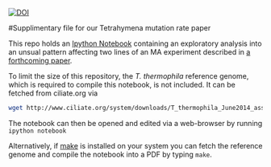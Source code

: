 [![DOI](https://zenodo.org/badge/13548/dwinter/Tt_MA_supplement.svg)](https://zenodo.org/badge/latestdoi/13548/dwinter/Tt_MA_supplement)

#Supplimentary file for our Tetrahymena mutation rate paper

This repo holds an [Ipython Notebook](Suppliment.ipynb) containing an
exploratory analysis into an unsual pattern affecting two lines of an MA
experiment described in [a forthcoming paper](http://dx.doi.org/10.1101/025536).

To limit the size of this repository, the _T. thermophila_ reference genome,
which is required to compile this notebook, is not included. It can be fetched
from ciliate.org via

```sh
wget http://www.ciliate.org/system/downloads/T_thermophila_June2014_assembly.fasta -O data/tt-ref.fasta
```
The notebook can then be opened and edited via a web-browser by running `ipython notebook`

Alternatively, if [make](https://www.gnu.org/software/make/) is installed on your system you can fetch the reference
genome and compile the notebook into a PDF by typing `make`.
